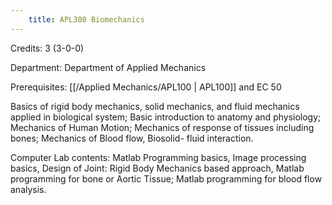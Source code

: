 ```yaml
---
    title: APL380 Biomechanics
---
```

Credits: 3 (3-0-0)

Department: Department of Applied Mechanics

Prerequisites: [[/Applied Mechanics/APL100 | APL100]] and EC 50

Basics of rigid body mechanics, solid mechanics, and fluid mechanics applied in biological system; Basic introduction to anatomy and physiology; Mechanics of Human Motion; Mechanics of response of tissues including bones; Mechanics of Blood flow, Biosolid- fluid interaction.

Computer Lab contents: Matlab Programming basics, Image processing basics, Design of Joint: Rigid Body Mechanics based approach, Matlab programming for bone or Aortic Tissue; Matlab programming for blood flow analysis.